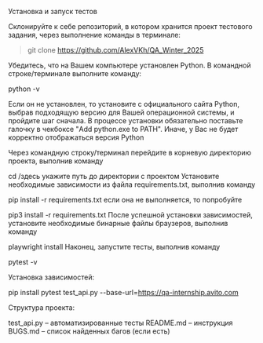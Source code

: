 Установка и запуск тестов

Склонируйте к себе репозиторий, в котором хранится проект тестового задания, через выполнение команды в терминале:

>git clone https://github.com/AlexVKh/QA_Winter_2025

Убедитесь, что на Вашем компьютере установлен Python. В командной строке/терминале выполните команду:

python -v

Если он не установлен, то установите с официального сайта Python, выбрав подходящую версию для Вашей операционной системы, и пройдите шаг сначала. В процессе установки обязательно поставьте галочку в чекбоксе "Add python.exe to PATH". Иначе, у Вас не будет корректно отображаться версия Python

Через командную строку/терминал перейдите в корневую директорию проекта, выполнив команду

cd /здесь укажите путь до директории с проектом
Установите необходимые зависимости из файла requirements.txt, выполнив команду

pip install -r requirements.txt
если она не выполняется, то попробуйте

pip3 install -r requirements.txt
После успешной установки зависимостей, установите необходимые бинарные файлы браузеров, выполнив команду

playwright install
Наконец, запустите тесты, выполнив команду

pytest -v


Установка зависимостей:

pip install 
pytest test_api.py --base-url=https://qa-internship.avito.com

Структура проекта:

test_api.py – автоматизированные тесты
README.md – инструкция
BUGS.md – список найденных багов (если есть)
